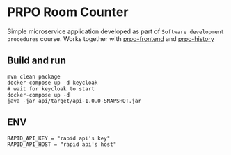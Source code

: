 # PRPO Room Counter

Simple microservice application developed as part of `Software development procedures` course. Works together with [prpo-frontend](../../../prpo-frontend) and [prpo-history](../../../prpo-history)

## Build and run
```
mvn clean package
docker-compose up -d keycloak
# wait for keycloak to start
docker-compose up -d
java -jar api/target/api-1.0.0-SNAPSHOT.jar
```

## ENV
```
RAPID_API_KEY = "rapid api's key"
RAPID_API_HOST = "rapid api's host"
```
